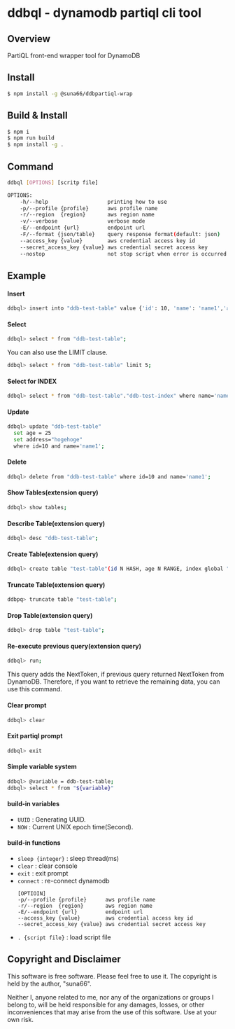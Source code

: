 # ddbql - dynamodb partiql cli tool

## Overview

PartiQL front-end wrapper tool for DynamoDB

## Install

```bash
$ npm install -g @suna66/ddbpartiql-wrap
```

## Build & Install

```bash
$ npm i
$ npm run build
$ npm install -g .
```

## Command

```bash
ddbql [OPTIONS] [scritp file]

OPTIONS:
    -h/--help                   printing how to use
    -p/--profile {profile}      aws profile name
    -r/--region  {region}       aws region name
    -v/--verbose                verbose mode
    -E/--endpoint {url}         endpoint url
    -F/--format {json/table}    query response format(default: json)
    --access_key {value}        aws credential access key id
    --secret_access_key {value} aws credential secret access key
    --nostop                    not stop script when error is occurred
```

## Example

#### Insert

```bash
ddbql> insert into "ddb-test-table" value {'id': 10, 'name': 'name1','age': 20};
```

#### Select

```bash
ddbql> select * from "ddb-test-table";
```

You can also use the LIMIT clause.
```bash
ddbql> select * from "ddb-test-table" limit 5;
```

#### Select for INDEX

```bash
ddbql> select * from "ddb-test-table"."ddb-test-index" where name='name1';
```

#### Update

```bash
ddbql> update "ddb-test-table"
  set age = 25 
  set address="hogehoge"
  where id=10 and name='name1';
```

#### Delete

```bash
ddbql> delete from "ddb-test-table" where id=10 and name='name1';
```

#### Show Tables(extension query)

```bash
ddbql> show tables;
```

#### Describe Table(extension query)

```bash
ddbql> desc "ddb-test-table";
```

#### Create Table(extension query)

```bash
ddbql> create table "test-table"(id N HASH, age N RANGE, index global "index-global"(age N HASH));
```

#### Truncate Table(extension query)

```bash
ddbpq> truncate table "test-table";
```

#### Drop Table(extension query)

```bash
ddbql> drop table "test-table";
```

#### Re-execute previous query(extension query)

```bash
ddbql> run;
```
This query adds the NextToken, if  previous query returned NextToken from DynamoDB.
Therefore, if you want to retrieve the remaining data, you can use this command.

#### Clear prompt

```bash
ddbql> clear
```

#### Exit partiql prompt

```bash
ddbql> exit
```

#### Simple variable system

```bash
ddbql> @variable = ddb-test-table;
ddbql> select * from "${variable}"
```

#### build-in variables

- `UUID` : Generating UUID.
- `NOW`  : Current UNIX epoch time(Second).

#### build-in functions

- `sleep {integer}`   : sleep thread(ms)
- `clear`             : clear console
- `exit`              : exit prompt
- `connect`           : re-connect dynamodb
    ```
    [OPTIOIN]
    -p/--profile {profile}      aws profile name
    -r/--region  {region}       aws region name
    -E/--endpoint {url}         endpoint url
    --access_key {value}        aws credential access key id
    --secret_access_key {value} aws credential secret access key
    ```
- `. {script file}`   : load script file


## Copyright and Disclaimer

This software is free software. Please feel free to use it. The copyright is held by the author, "suna66".

Neither I, anyone related to me, nor any of the organizations or groups I belong to, will be held responsible for any damages, losses, or other inconveniences that may arise from the use of this software. Use at your own risk.

